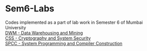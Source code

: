 # Sem6-Labs

Codes implemented as a part of lab work in Semester 6 of Mumbai University  
[DWM - Data Warehousing and Mining](https://github.com/AdityaJ42/Sem6-Labs/tree/master/DWM)  
[CSS - Cryptography and System Security](https://github.com/AdityaJ42/Sem6-Labs/tree/master/CSS)  
[SPCC - System Programming and Compiler Construction](https://github.com/AdityaJ42/Sem6-Labs/tree/master/SPCC)  
